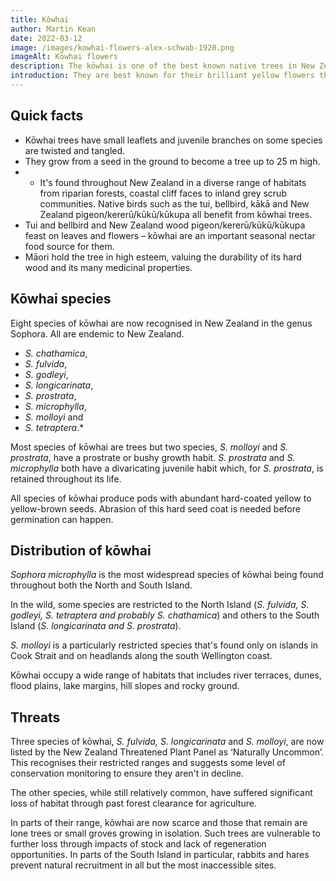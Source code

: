 ```yaml
---
title: Kōwhai
author: Martin Kean
date: 2022-03-12
image: /images/kowhai-flowers-alex-schwab-1920.png
imageAlt: Kōwhai flowers
description: The kōwhai is one of the best known native trees in New Zealand and it’s our unofficial national flower.
introduction: They are best known for their brilliant yellow flowers that appear in profusion in Spring and stand out among the forest greenery. We love to have kōwhai in our gardens. Kōwhai imagery is popular in art works and has been used on postage stamps and coins.
---
```


## Quick facts

* Kōwhai trees have small leaflets and juvenile branches on some species are twisted and tangled. 
* They grow from a seed in the ground to become a tree up to 25 m high. 
* * It's found throughout New Zealand in a diverse range of habitats from riparian forests, coastal cliff faces to inland grey scrub communities.
Native birds such as the tui, bellbird, kākā and New Zealand pigeon/kererū/kūkū/kūkupa all benefit from kōwhai trees.
* Tui and bellbird and New Zealand wood pigeon/kererū/kūkū/kūkupa feast on leaves and flowers – kōwhai are an important seasonal nectar food source for them.
* Māori hold the tree in high esteem, valuing the durability of its hard wood and its many medicinal properties.

## Kōwhai species

Eight species of kōwhai are now recognised in New Zealand in the genus Sophora. All are endemic to New Zealand.

- *S. chathamica*,
- *S. fulvida*,
- *S. godleyi*,
- *S. longicarinata*,
- *S. prostrata*,
- *S. microphylla*,
- *S. molloyi* and
- *S. tetraptera*.*

Most species of kōwhai are trees but two species, *S. molloyi* and *S. prostrata*, have a prostrate or bushy growth habit. *S. prostrata* and *S. microphylla* both have a divaricating juvenile habit which, for *S. prostrata*, is retained throughout its life.

All species of kōwhai produce pods with abundant hard-coated yellow to yellow-brown seeds. Abrasion of this hard seed coat is needed before germination can happen.

## Distribution of kōwhai

*Sophora microphylla* is the most widespread species of kōwhai being found throughout both the North and South Island.

In the wild, some species are restricted to the North Island (*S. fulvida, S. godleyi, S. tetraptera and probably S. chathamica*) and others to the South Island (*S. longicarinata and S. prostrata*).

*S. molloyi* is a particularly restricted species that's found only on islands in Cook Strait and on headlands along the south Wellington coast.

Kōwhai occupy a wide range of habitats that includes river terraces, dunes, flood plains, lake margins, hill slopes and rocky ground.

## Threats

Three species of kōwhai, *S. fulvida, S. longicarinata* and *S. molloyi*, are now listed by the New Zealand Threatened Plant Panel as ‘Naturally Uncommon’. This recognises their restricted ranges and suggests some level of conservation monitoring to ensure they aren't in decline.

The other species, while still relatively common, have suffered significant loss of habitat through past forest clearance for agriculture.

In parts of their range, kōwhai are now scarce and those that remain are lone trees or small groves growing in isolation. Such trees are vulnerable to further loss through impacts of stock and lack of regeneration opportunities. In parts of the South Island in particular, rabbits and hares prevent natural recruitment in all but the most inaccessible sites.